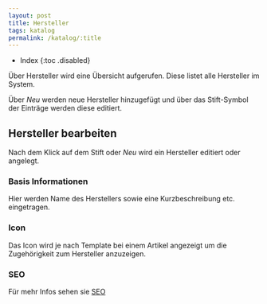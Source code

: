 ```yaml
---
layout: post
title: Hersteller
tags: katalog
permalink: /katalog/:title
---
```


+ Index
{:toc .disabled}


Über Hersteller wird eine Übersicht aufgerufen. Diese listet alle Hersteller im System.

Über *Neu* werden neue Hersteller hinzugefügt und über das Stift-Symbol der Einträge werden diese editiert.

## Hersteller bearbeiten

Nach dem Klick auf dem Stift oder *Neu* wird ein Hersteller editiert oder angelegt.

### Basis Informationen

Hier werden Name des Herstellers sowie eine Kurzbeschreibung etc. eingetragen.

### Icon

Das Icon wird je nach Template bei einem Artikel angezeigt um die Zugehörigkeit zum Hersteller anzuzeigen.

### SEO

Für mehr Infos sehen sie [SEO][1]

[1]: /marketing/SEO
